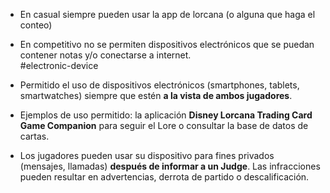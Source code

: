 - En casual siempre pueden usar la app de lorcana (o alguna que haga el conteo)    
- En competitivo no se permiten dispositivos electrónicos que se puedan contener notas y/o conectarse a internet.  
#electronic-device

- Permitido el uso de dispositivos electrónicos (smartphones, tablets, smartwatches) siempre que estén **a la vista de ambos jugadores**.
- Ejemplos de uso permitido: la aplicación **Disney Lorcana Trading Card Game Companion** para seguir el Lore o consultar la base de datos de cartas.
- Los jugadores pueden usar su dispositivo para fines privados (mensajes, llamadas) **después de informar a un Judge**. Las infracciones pueden resultar en advertencias, derrota de partido o descalificación.
